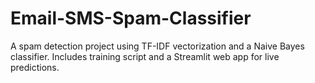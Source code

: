 # Email-SMS-Spam-Classifier
A spam detection project using TF-IDF vectorization and a Naive Bayes classifier. Includes training script and a Streamlit web app for live predictions.
